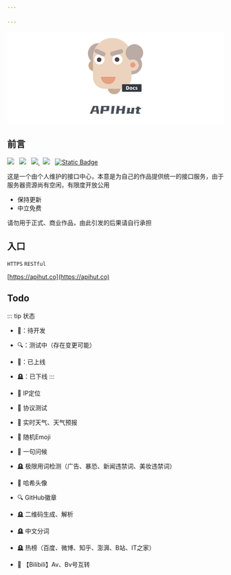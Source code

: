 ```yaml
---

---
```

![logo](./static/logo.png)

## 前言

<p>
<img src="https://img.shields.io/badge/release-v2.0-brightgreen?style=flat" style="display: inline">
&nbsp;
<img src="https://img.shields.io/badge/powered_by-kubernetes-blue?style=flat&logo=kubernetes&logoColor=white&logoWidth=13" style="display: inline">
&nbsp;
<a href="https://github.com/apihutco/server" target="_blank">
<img src="https://img.shields.io/github/go-mod/go-version/apihutco/server?style=flat&logo=go" style="display: inline">
</a>
&nbsp;
<img src="https://vercelbadge.vercel.app/api/northes/apihut-docs?style=flat" style="display: inline">
&nbsp;
<a href="https://status.apihut.co" target="_blank">
<img alt="Static Badge" src="https://img.shields.io/badge/status-up-green" style="display: inline"></a>
</p>

这是一个由个人维护的接口中心，本意是为自己的作品提供统一的接口服务，由于服务器资源尚有空闲，有限度开放公用

- 保持更新
- 中立免费

请勿用于正式、商业作品，由此引发的后果请自行承担

## 入口

`HTTPS` `RESTful`

[https://apihut.co](https://apihut.co)

## Todo

::: tip 状态
- 🍔：待开发
- 🔍：测试中（存在变更可能）
- 🥯：已上线
- 🪦：已下线
:::


- 🥯 IP定位
- 🥯 协议测试
- 🥯 实时天气、天气预报
- 🍔 随机Emoji
- 🍔 一句问候
- 🪦 极限用词检测（广告、暴恐、新闻违禁词、美妆违禁词）
- 🥯 哈希头像
- 🔍 GitHub徽章
- 🪦 二维码生成、解析
- 🪦 中文分词
- 🪦 热榜（百度、微博、知乎、澎湃、B站、IT之家）
- 🍔 【Bilibili】Av、Bv号互转
